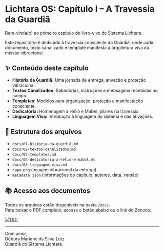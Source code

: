 # Lichtara OS: Capítulo I – A Travessia da Guardiã

Bem-vinda(o) ao primeiro capítulo do livro-vivo do Sistema Lichtara.

Este repositório é dedicado à travessia consciente da Guardiã, onde cada documento, texto canalizado e template manifesta a arquitetura viva da missão vibracional.

## ✨ Conteúdo deste capítulo

- **História da Guardiã:** Uma jornada de entrega, ativação e proteção vibracional.
- **Textos Canalizados:** Sabedorias, instruções e mensagens recebidas no campo.
- **Templates:** Modelos para organização, proteção e manifestação consciente.
- **Dedicatória:** Homenagem a Hélio e Mabel, pilares na travessia.
- **Linguagem Viva:** Introdução à linguagem do sistema e das ativações.

## 📁 Estrutura dos arquivos

- `docs/01-historia-da-guardiã.md`
- `docs/02-textos-canalizados.md`
- `docs/03-templates.md`
- `docs/04-dedicatoria-a-helio-e-mabel.md`
- `docs/05-linguagem-viva.md`
- `capa.png` (imagem vibracional da entrega)
- `metadata.json` (informações do capítulo, autores, data, versão)

## 📚 Acesso aos documentos

Todos os arquivos estão disponíveis na pasta `/docs`.  
Para baixar o PDF completo, acesse o botão abaixo ou o link do Zenodo.

[![DOI](https://zenodo.org/badge/DOI/10.5281/zenodo.16196582.svg)](https://doi.org/10.5281/zenodo.16196582)

---

Com amor,  
Débora Mariane da Silva Lutz  
Guardiã do Sistema Lichtara
